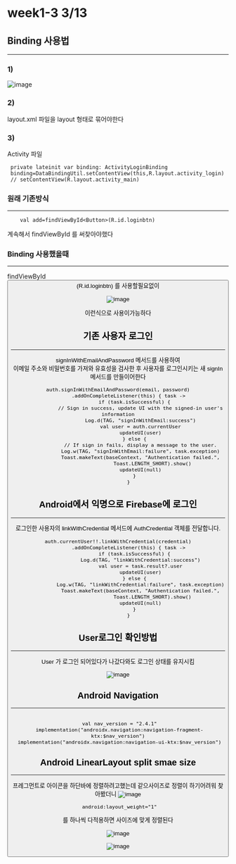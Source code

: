 # week1-3 3/13

## Binding 사용법
-------------------------

###  1)
![image](https://user-images.githubusercontent.com/97229292/158057038-00095419-2b42-4c96-ac3d-c3092849fdd8.png)

### 2)
layout.xml 파일을 layout 형태로 묶어야한다


### 3)
Activity 파일
 ```
  private lateinit var binding: ActivityLoginBinding
  binding=DataBindingUtil.setContentView(this,R.layout.activity_login)
  // setContentView(R.layout.activity_main)
 ```
 
### 원래 기존방식  
--------------------------------------

```
    val add=findViewById<Button>(R.id.loginbtn)
```

계속해서 findViewById 를 써찾아야했다

### Binding 사용했을때 
--------------------------------------
findViewById<Button>(R.id.loginbtn) 를 사용할필요없이   
  
  
  
![image](https://user-images.githubusercontent.com/97229292/158057121-85048b21-9e3d-433f-a1fa-2a2d0735d65d.png)
  
  이런식으로 사용이가능하다   
  
  
## 기존 사용자 로그인
--------------------------------------

signInWithEmailAndPassword 메서드를 사용하여    
 이메일 주소와 비밀번호를 가져와 유효성을 검사한 후 사용자를 로그인시키는 새 signIn 메서드를 만들이어한다
 
 ```
 auth.signInWithEmailAndPassword(email, password)
        .addOnCompleteListener(this) { task ->
            if (task.isSuccessful) {
                // Sign in success, update UI with the signed-in user's information
                Log.d(TAG, "signInWithEmail:success")
                val user = auth.currentUser
                updateUI(user)
            } else {
                // If sign in fails, display a message to the user.
                Log.w(TAG, "signInWithEmail:failure", task.exception)
                Toast.makeText(baseContext, "Authentication failed.",
                        Toast.LENGTH_SHORT).show()
                updateUI(null)
            }
        }
 ```
 

## Android에서 익명으로 Firebase에 로그인
 
 ------------------------------------------
로그인한 사용자의 linkWithCredential 메서드에 AuthCredential 객체를 전달합니다.
 
 ```
 auth.currentUser!!.linkWithCredential(credential)
        .addOnCompleteListener(this) { task ->
            if (task.isSuccessful) {
                Log.d(TAG, "linkWithCredential:success")
                val user = task.result?.user
                updateUI(user)
            } else {
                Log.w(TAG, "linkWithCredential:failure", task.exception)
                Toast.makeText(baseContext, "Authentication failed.",
                        Toast.LENGTH_SHORT).show()
                updateUI(null)
            }
        }
 ```
  
 
 ## User로그인 확인방법
 -------------------------------
 User 가 로그인 되어있다가 나갔다와도 로그인 상태를 유지시킴
 
![image](https://user-images.githubusercontent.com/97229292/158060723-f18524d4-d2e0-4cf5-abd6-d7f932f8e271.png)
 
 
 
 ## Android Navigation
 -------------------------------------------
 
 ```
 
  val nav_version = "2.4.1"
  implementation("androidx.navigation:navigation-fragment-ktx:$nav_version")
  implementation("androidx.navigation:navigation-ui-ktx:$nav_version")
 
 ```
 
 
 ##  Android LinearLayout split smae size
 -------------
 프레그먼트로 아이콘을 하단바에 정렬하려고했는데
 같으사이즈로 정렬이 하기어려워 찾아봤더니
 ![image](https://user-images.githubusercontent.com/97229292/158065629-119c58bd-d4d3-49bb-8d0a-1988c4848a74.png)
 
 
 ```
  android:layout_weight="1"
 ```
 를 하나씩 다적용하면 사이즈에 맞게 정렬된다
 
 ![image](https://user-images.githubusercontent.com/97229292/158065660-43729845-4a72-42be-b025-5d9b928374d2.png)


 ![image](https://user-images.githubusercontent.com/97229292/158065699-f067cf3f-e8de-413c-bd3f-f05159359f1e.png)

 
 
 

